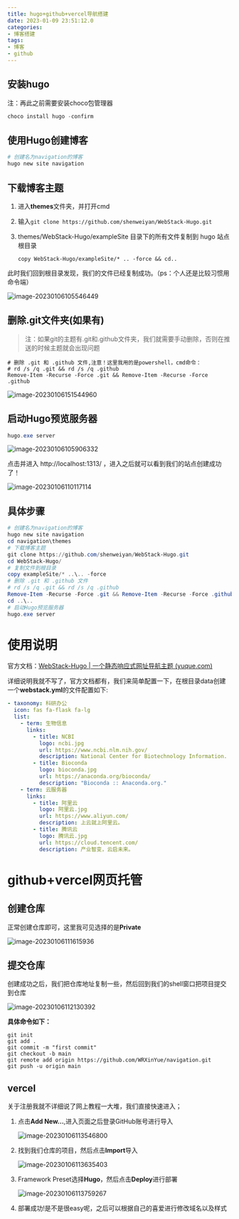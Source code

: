 ```yaml
---
title: hugo+github+vercel导航搭建
date: 2023-01-09 23:51:12.0
categories: 
- 博客搭建
tags: 
- 博客
- github
---
```


## 安装hugo

注：再此之前需要安装choco包管理器

~~~powershell
choco install hugo -confirm
~~~



## 使用Hugo创建博客

~~~powershell
# 创建名为navigation的博客
hugo new site navigation
~~~



## 下载博客主题

1. 进入**themes**文件夹，并打开cmd

2. 输入`git clone https://github.com/shenweiyan/WebStack-Hugo.git`

3. themes/WebStack-Hugo/exampleSite 目录下的所有文件复制到 hugo 站点根目录

   `copy WebStack-Hugo/exampleSite/* .. -force && cd..`

此时我们回到根目录发现，我们的文件已经复制成功。（ps：个人还是比较习惯用命令端）

![image-20230106105546449](https://wrxinyue.oss-cn-hongkong.aliyuncs.com/img/image-20230106105546449.png)

## 删除.git文件夹(如果有)

> 注：如果git的主题有.git和.github文件夹，我们就需要手动删除，否则在推送的时候主题就会出现问题

~~~shell
# 删除 .git 和 .github 文件,注意！这里我用的是powershell，cmd命令：
# rd /s /q .git && rd /s /q .github
Remove-Item -Recurse -Force .git && Remove-Item -Recurse -Force .github
~~~


![image-20230106151544960](https://wrxinyue.oss-cn-hongkong.aliyuncs.com/img/image-20230106151544960.png)

## 启动Hugo预览服务器

~~~powershell
hugo.exe server
~~~

![image-20230106105906332](https://wrxinyue.oss-cn-hongkong.aliyuncs.com/img/image-20230106105906332.png)

点击并进入 http://localhost:1313/ ，进入之后就可以看到我们的站点创建成功了！

![image-20230106110117114](https://wrxinyue.oss-cn-hongkong.aliyuncs.com/img/image-20230106110117114.png)



## 具体步骤

~~~powershell
# 创建名为navigation的博客
hugo new site navigation
cd navigation\themes
# 下载博客主题
git clone https://github.com/shenweiyan/WebStack-Hugo.git
cd WebStack-Hugo/
# 复制文件到根目录
copy exampleSite/* ..\.. -force
# 删除 .git 和 .github 文件
# rd /s /q .git && rd /s /q .github
Remove-Item -Recurse -Force .git && Remove-Item -Recurse -Force .github
cd ..\..
# 启动Hugo预览服务器
hugo.exe server
~~~

# 使用说明

官方文档：[WebStack-Hugo | 一个静态响应式网址导航主题 (yuque.com)](https://www.yuque.com/shenweiyan/cookbook/webstack-hugo)

详细说明我就不写了，官方文档都有，我们来简单配置一下，在根目录data创建一个**webstack.yml**的文件配置如下:

~~~yml
- taxonomy: 科研办公
  icon: fas fa-flask fa-lg
  list:
    - term: 生物信息
      links:
        - title: NCBI
          logo: ncbi.jpg
          url: https://www.ncbi.nlm.nih.gov/
          description: National Center for Biotechnology Information.
        - title: Bioconda
          logo: bioconda.jpg
          url: https://anaconda.org/bioconda/
          description: "Bioconda :: Anaconda.org."
    - term: 云服务器
      links:
        - title: 阿里云
          logo: 阿里云.jpg
          url: https://www.aliyun.com/
          description: 上云就上阿里云。
        - title: 腾讯云
          logo: 腾讯云.jpg
          url: https://cloud.tencent.com/
          description: 产业智变，云启未来。
~~~

# github+vercel网页托管

## 创建仓库

正常创建仓库即可，这里我可见选择的是**Private**

![image-20230106111615936](https://wrxinyue.oss-cn-hongkong.aliyuncs.com/img/image-20230106111615936.png)

## 提交仓库

创建成功之后，我们把仓库地址复制一些，然后回到我们的shell窗口把项目提交到仓库

![image-20230106112130392](https://wrxinyue.oss-cn-hongkong.aliyuncs.com/img/image-20230106112130392.png)



**具体命令如下：**

~~~shell
git init
git add .
git commit -m "first commit"
git checkout -b main
git remote add origin https://github.com/WRXinYue/navigation.git
git push -u origin main
~~~



## vercel

关于注册我就不详细说了网上教程一大堆，我们直接快速进入；

1. 点击**Add New...**,进入页面之后登录GitHub账号进行导入

   ![image-20230106113546800](https://wrxinyue.oss-cn-hongkong.aliyuncs.com/img/image-20230106113546800.png)

2. 找到我们仓库的项目，然后点击**Import**导入

   ![image-20230106113635403](https://wrxinyue.oss-cn-hongkong.aliyuncs.com/img/image-20230106113635403.png)

3. Framework Preset选择**Hugo**，然后点击**Deploy**进行部署

   ![image-20230106113759267](https://wrxinyue.oss-cn-hongkong.aliyuncs.com/img/image-20230106113759267.png)

4. 部署成功!是不是很easy呢，之后可以根据自己的喜爱进行修改域名以及样式

